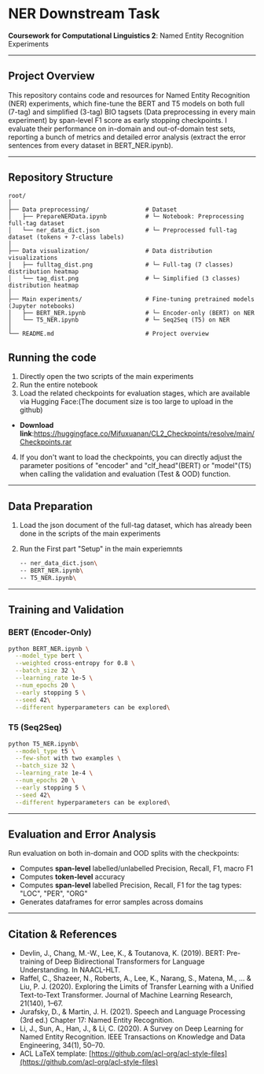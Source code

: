 # NER Downstream Task

**Coursework for Computational Linguistics 2**: Named Entity Recognition Experiments

---

## Project Overview

This repository contains code and resources for Named Entity Recognition (NER) experiments, which fine-tune the BERT and T5 models on both full (7-tag) and simplified (3-tag) BIO tagsets (Data preprocessing in every main experiment) by span-level F1 score as early stopping checkpoints. I evaluate their performance on in-domain and out-of-domain test sets, reporting a bunch of metrics and detailed error analysis (extract the error sentences from every dataset in BERT_NER.ipynb).

---

## Repository Structure

```
root/
│
├── Data preprocessing/                # Dataset
│   ├── PrepareNERData.ipynb           # └─ Notebook: Preprocessing full-tag dataset
│   └── ner_data_dict.json             # └─ Preprocessed full-tag dataset (tokens + 7-class labels)
│
├── Data visualization/                # Data distribution visualizations
│   ├── fulltag_dist.png               # └─ Full‐tag (7 classes) distribution heatmap
│   └── tag_dist.png                   # └─ Simplified (3 classes) distribution heatmap
│
├── Main experiments/                  # Fine-tuning pretrained models (Jupyter notebooks)
│   ├── BERT_NER.ipynb                 # └─ Encoder-only (BERT) on NER
│   └── T5_NER.ipynb                   # └─ Seq2Seq (T5) on NER
│
└── README.md                          # Project overview

```
## Running the code

1. Directly open the two scripts of the main experiments
2. Run the entire notebook
3. Load the related checkpoints for evaluation stages, which are available via Hugging Face:(The document size is too large to upload in the github)
  * **Download link**:https://huggingface.co/Mifuxuanan/CL2_Checkpoints/resolve/main/Checkpoints.rar
4. If you don't want to load the checkpoints, you can directly adjust the parameter positions of "encoder" and "clf_head"(BERT) or "model"(T5) when calling the validation and evaluation (Test & OOD) function.
---

## Data Preparation

1. Load the json document of the full-tag dataset, which has already been done in the scripts of the main experiments
2. Run the First part "Setup" in the main experiemnts

   ```bash
   -- ner_data_dict.json\
   -- BERT_NER.ipynb\
   -- T5_NER.ipynb\
   ```
---

## Training and Validation

### BERT (Encoder-Only)

```bash
python BERT_NER.ipynb \
  --model_type bert \
  --weighted cross-entropy for 0.8 \
  --batch_size 32 \
  --learning_rate 1e-5 \
  --num_epochs 20 \
  --early stopping 5 \
  --seed 42\
  --different hyperparameters can be explored\
```

### T5 (Seq2Seq)

```bash
python T5_NER.ipynb\
  --model_type t5 \
  --few-shot with two examples \
  --batch_size 32 \
  --learning_rate 1e-4 \
  --num_epochs 20 \
  --early stopping 5 \
  --seed 42\
  --different hyperparameters can be explored\
```

---

## Evaluation and Error Analysis

Run evaluation on both in-domain and OOD splits with the checkpoints:

* Computes **span-level** labelled/unlabelled Precision, Recall, F1, macro F1
* Computes **token-level** accuracy
* Computes **span-level** labelled Precision, Recall, F1 for the tag types: "LOC", "PER", "ORG"
* Generates dataframes for error samples across domains
---

## Citation & References

* Devlin, J., Chang, M.-W., Lee, K., & Toutanova, K. (2019). BERT: Pre-training of Deep Bidirectional Transformers for Language Understanding. In NAACL-HLT.
* Raffel, C., Shazeer, N., Roberts, A., Lee, K., Narang, S., Matena, M., ... & Liu, P. J. (2020). Exploring the Limits of Transfer Learning with a Unified Text-to-Text Transformer. Journal of Machine Learning Research, 21(140), 1–67.
* Jurafsky, D., & Martin, J. H. (2021). Speech and Language Processing (3rd ed.) Chapter 17: Named Entity Recognition.
* Li, J., Sun, A., Han, J., & Li, C. (2020). A Survey on Deep Learning for Named Entity Recognition. IEEE Transactions on Knowledge and Data Engineering, 34(1), 50–70.
* ACL LaTeX template: [https://github.com/acl-org/acl-style-files](https://github.com/acl-org/acl-style-files)
